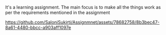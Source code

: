 It's a learning assignment. The main focus is to make all the things work as per the requirements mentioned in the assignment


https://github.com/SaloniSukirti/Assignmnet/assets/78682758/8b3bec47-8a61-4480-bbcc-a903aff1097e

